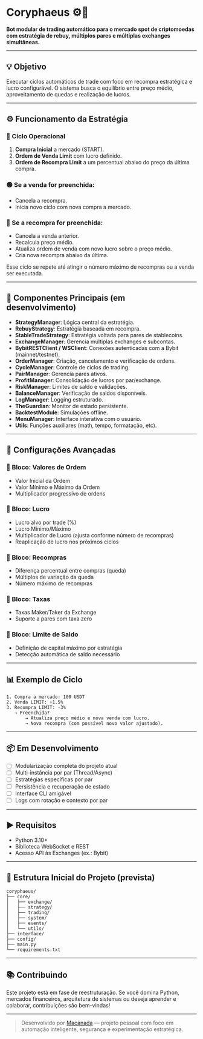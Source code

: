 # Coryphaeus ⚙️🧠

**Bot modular de trading automático para o mercado spot de criptomoedas com estratégia de rebuy, múltiplos pares e múltiplas exchanges simultâneas.**

---

## 💡 Objetivo

Executar ciclos automáticos de trade com foco em recompra estratégica e lucro configurável. O sistema busca o equilíbrio entre preço médio, aproveitamento de quedas e realização de lucros.

---

## ⚙️ Funcionamento da Estratégia

### 🔁 Ciclo Operacional

1. **Compra Inicial** a mercado (START).
2. **Ordem de Venda Limit** com lucro definido.
3. **Ordem de Recompra Limit** a um percentual abaixo do preço da última compra.

### 🟢 Se a venda for preenchida:

* Cancela a recompra.
* Inicia novo ciclo com nova compra a mercado.

### 🔵 Se a recompra for preenchida:

* Cancela a venda anterior.
* Recalcula preço médio.
* Atualiza ordem de venda com novo lucro sobre o preço médio.
* Cria nova recompra abaixo da última.

Esse ciclo se repete até atingir o número máximo de recompras ou a venda ser executada.

---

## 🧱 Componentes Principais (em desenvolvimento)

* **StrategyManager**: Lógica central da estratégia.
* **RebuyStrategy**: Estratégia baseada em recompra.
* **StableTradeStrategy**: Estratégia voltada para pares de stablecoins.
* **ExchangeManager**: Gerencia múltiplas exchanges e subcontas.
* **BybitRESTClient / WSClient**: Conexões autenticadas com a Bybit (mainnet/testnet).
* **OrderManager**: Criação, cancelamento e verificação de ordens.
* **CycleManager**: Controle de ciclos de trading.
* **PairManager**: Gerencia pares ativos.
* **ProfitManager**: Consolidação de lucros por par/exchange.
* **RiskManager**: Limites de saldo e validações.
* **BalanceManager**: Verificação de saldos disponíveis.
* **LogManager**: Logging estruturado.
* **TheGuardian**: Monitor de estado persistente.
* **BacktestModule**: Simulações offline.
* **MenuManager**: Interface interativa com o usuário.
* **Utils**: Funções auxiliares (math, tempo, formatação, etc).

---

## 📆 Configurações Avançadas

### 🔹 Bloco: Valores de Ordem

* Valor Inicial da Ordem
* Valor Mínimo e Máximo da Ordem
* Multiplicador progressivo de ordens

### 🔹 Bloco: Lucro

* Lucro alvo por trade (%)
* Lucro Mínimo/Máximo
* Multiplicador de Lucro (ajusta conforme número de recompras)
* Reaplicação de lucro nos próximos ciclos

### 🔹 Bloco: Recompras

* Diferença percentual entre compras (queda)
* Múltiplos de variação da queda
* Número máximo de recompras

### 🔹 Bloco: Taxas

* Taxas Maker/Taker da Exchange
* Suporte a pares com taxa zero

### 🔹 Bloco: Limite de Saldo

* Definição de capital máximo por estratégia
* Detecção automática de saldo necessário

---

## 📊 Exemplo de Ciclo

```
1. Compra a mercado: 100 USDT
2. Venda LIMIT: +1.5%
3. Recompra LIMIT: -3%
   → Preenchida?
       → Atualiza preço médio e nova venda com lucro.
       → Nova recompra (com possível novo valor ajustado).
```

---

## 📦 Em Desenvolvimento

* [ ] Modularização completa do projeto atual
* [ ] Multi-instância por par (Thread/Async)
* [ ] Estratégias específicas por par
* [ ] Persistência e recuperação de estado
* [ ] Interface CLI amigável
* [ ] Logs com rotação e contexto por par

---

## ▶️ Requisitos

* Python 3.10+
* Biblioteca WebSocket e REST
* Acesso API às Exchanges (ex.: Bybit)

---

## 📁 Estrutura Inicial do Projeto (prevista)

```
coryphaeus/
├── core/
│   ├── exchange/
│   ├── strategy/
│   ├── trading/
│   ├── system/
│   ├── events/
│   └── utils/
├── interface/
├── config/
├── main.py
└── requirements.txt
```

---

## 📚 Contribuindo

Este projeto está em fase de reestruturação. Se você domina Python, mercados financeiros, arquitetura de sistemas ou deseja aprender e colaborar, contribuições são bem-vindas!


---

> Desenvolvido por [Macanada](https://github.com/Macanada) — projeto pessoal com foco em automação inteligente, segurança e experimentação estratégica.

